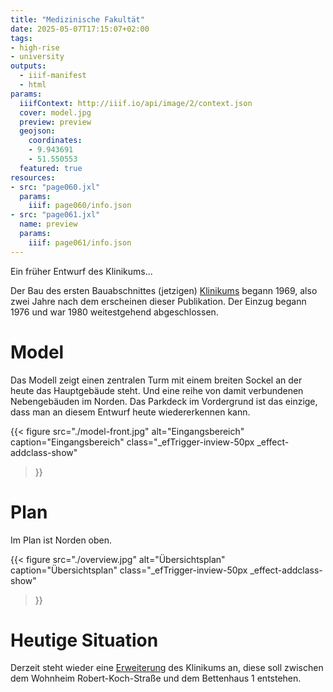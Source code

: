 ```yaml
---
title: "Medizinische Fakultät"
date: 2025-05-07T17:15:07+02:00
tags:
- high-rise
- university
outputs:
  - iiif-manifest
  - html
params:
  iiifContext: http://iiif.io/api/image/2/context.json
  cover: model.jpg
  preview: preview
  geojson:
    coordinates:
    - 9.943691
    - 51.550553
  featured: true
resources:
- src: "page060.jxl"
  params:
    iiif: page060/info.json
- src: "page061.jxl"
  name: preview
  params:
    iiif: page061/info.json
---
```


Ein früher Entwurf des Klinikums...

<!--more-->

Der Bau des ersten Bauabschnittes (jetzigen) [Klinikums](https://de.wikipedia.org/wiki/Universit%C3%A4tsmedizin_G%C3%B6ttingen) begann 1969, also zwei Jahre nach dem erscheinen dieser Publikation. Der Einzug begann 1976 und war 1980 weitestgehend abgeschlossen.

# Model

Das Modell zeigt einen zentralen Turm mit einem breiten Sockel an der heute das Hauptgebäude steht. Und eine reihe von damit verbundenen Nebengebäuden im Norden. Das Parkdeck im Vordergrund ist das einzige, dass man an diesem Entwurf heute wiedererkennen kann.

{{< figure
  src="./model-front.jpg"
  alt="Eingangsbereich"
  caption="Eingangsbereich"
  class="_efTrigger-inview-50px _effect-addclass-show"
>}}

# Plan

Im Plan ist Norden oben.

{{< figure
  src="./overview.jpg"
  alt="Übersichtsplan"
  caption="Übersichtsplan"
  class="_efTrigger-inview-50px _effect-addclass-show"
>}}

# Heutige Situation

Derzeit steht wieder eine [Erweiterung](https://www.umg.eu/neubau/) des Klinikums an, diese soll zwischen dem Wohnheim Robert-Koch-Straße und dem Bettenhaus 1 entstehen.
